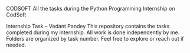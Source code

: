 CODSOFT
All the tasks during the Python Programming Internship on CodSoft

Internship Task – Vedant Pandey
This repository contains the tasks completed during my internship.
All work is done independently by me.
Folders are organized by task number.
Feel free to explore or reach out if needed.
